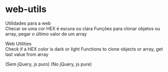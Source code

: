 # web-utils
Utilidades para a web <br>
Checar se uma cor HEX é escura ou clara
Funções para clonar objetos ou array, pegar o último valor de um array

Web Utilities <br>
Check if a HEX color is dark or light
Functions to clone objects or array, get last value from array

(Sem jQuery, js puro)
(No jQuery, js pure)
